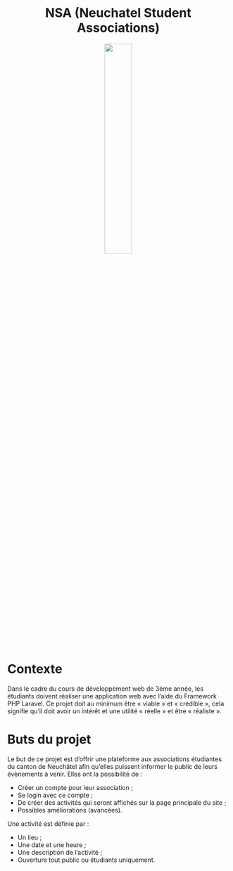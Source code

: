 <h1 align="center"> NSA (Neuchatel Student Associations) </h1>

 <p align="center">
    <img src="https://raw.githubusercontent.com/wiki/HE-Arc/NSA/img/logo_mob.png" width="35%">
</p>

# Contexte

Dans le cadre du cours de développement web de 3ème année, les étudiants doivent réaliser une application web avec l’aide du Framework PHP Laravel. Ce projet doit au minimum être « viable » et « crédible », cela signifie qu’il doit avoir un intérêt et une utilité « réelle » et être « réaliste ».

# Buts du projet

Le but de ce projet est d’offrir une plateforme aux associations étudiantes du canton de Neuchâtel afin qu’elles puissent informer le public de leurs évènements à venir. Elles ont la possibilité de :

* Créer un compte pour leur association ;
* Se login avec ce compte ;
* De créer des activités qui seront affichés sur la page principale du site ;
* Possibles améliorations (avancées).

Une activité est définie par :

* Un lieu ;
* Une date et une heure ;
* Une description de l’activité ;
* Ouverture tout public ou étudiants uniquement.
